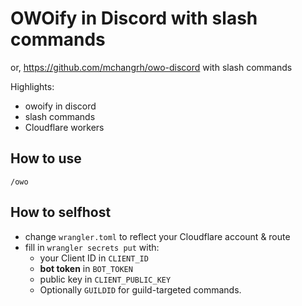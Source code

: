# OWOify in Discord with slash commands
or, https://github.com/mchangrh/owo-discord with slash commands

Highlights:
- owoify in discord
- slash commands
- Cloudflare workers
 
## How to use
`/owo`

## How to selfhost
- change `wrangler.toml` to reflect your Cloudflare account & route
- fill in `wrangler secrets put` with:
  - your Client ID in `CLIENT_ID`
  - **bot token** in `BOT_TOKEN`
  - public key in `CLIENT_PUBLIC_KEY` 
  - Optionally `GUILDID` for guild-targeted commands.